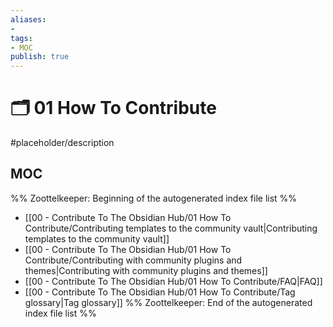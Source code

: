 ```yaml
---
aliases:
- 
tags:
- MOC
publish: true
---
```


# 🗂️ 01 How To Contribute

#placeholder/description 

## MOC

%% Zoottelkeeper: Beginning of the autogenerated index file list  %%
-  [[00 - Contribute To The Obsidian Hub/01 How To Contribute/Contributing templates to the community vault|Contributing templates to the community vault]]
-  [[00 - Contribute To The Obsidian Hub/01 How To Contribute/Contributing with community plugins and themes|Contributing with community plugins and themes]]
-  [[00 - Contribute To The Obsidian Hub/01 How To Contribute/FAQ|FAQ]]
-  [[00 - Contribute To The Obsidian Hub/01 How To Contribute/Tag glossary|Tag glossary]]
%% Zoottelkeeper: End of the autogenerated index file list  %%

